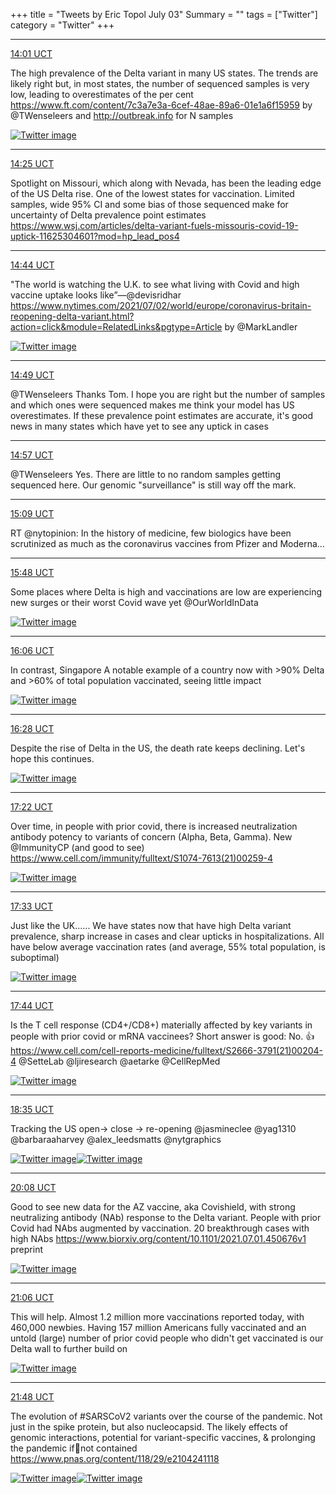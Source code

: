 +++
title = "Tweets by Eric Topol July 03"
Summary = ""
tags = ["Twitter"]
category = "Twitter"
+++


---

<a href="https://twitter.com/erictopol/status/1411324281733091331" target="_blank" rel="noreferer">14:01 UCT</a>

The high prevalence of the Delta variant in many US states.
The trends are likely right but, in most states, the number of sequenced samples is very low, leading to overestimates of the per cent
https://www.ft.com/content/7c3a7e3a-6cef-48ae-89a6-01e1a6f15959 by @TWenseleers 
and http://outbreak.info for N samples 

<a href="E5YGYSHVIAMh70K.jpg"  ><img src="E5YGYSHVIAMh70K.jpg" alt="Twitter image" ></img></a>

---

<a href="https://twitter.com/erictopol/status/1411330209287077893" target="_blank" rel="noreferer">14:25 UCT</a>

Spotlight on Missouri, which along with Nevada, has been the leading edge of the US Delta rise. One of the lowest states for vaccination. Limited samples, wide 95% CI and some bias of those sequenced make for uncertainty of Delta prevalence point estimates
https://www.wsj.com/articles/delta-variant-fuels-missouris-covid-19-uptick-11625304601?mod=hp_lead_pos4



---

<a href="https://twitter.com/erictopol/status/1411335124319309836" target="_blank" rel="noreferer">14:44 UCT</a>

"The world is watching the U.K. to see what living with Covid and high vaccine uptake looks like”—@devisridhar  
https://www.nytimes.com/2021/07/02/world/europe/coronavirus-britain-reopening-delta-variant.html?action=click&module=RelatedLinks&pgtype=Article by @MarkLandler 

<a href="E5YQ3rBVgAAAcHX.jpg"  ><img src="E5YQ3rBVgAAAcHX.jpg" alt="Twitter image" ></img></a>

---

<a href="https://twitter.com/erictopol/status/1411336262036852744" target="_blank" rel="noreferer">14:49 UCT</a>

@TWenseleers Thanks Tom. I hope you are right but the number of samples and which ones were sequenced makes me think your model has US overestimates. If these prevalence point estimates are accurate, it's good news in many states which have yet to see any uptick in cases



---

<a href="https://twitter.com/erictopol/status/1411338284286963719" target="_blank" rel="noreferer">14:57 UCT</a>

@TWenseleers Yes. There are little to no random samples getting sequenced here. Our genomic "surveillance" is still way off the mark.



---

<a href="https://twitter.com/erictopol/status/1411341422964269058" target="_blank" rel="noreferer">15:09 UCT</a>

RT @nytopinion: In the history of medicine, few biologics have been scrutinized as much as the coronavirus vaccines from Pfizer and Moderna…



---

<a href="https://twitter.com/erictopol/status/1411351101576646667" target="_blank" rel="noreferer">15:48 UCT</a>

Some places where Delta is high and vaccinations are low are experiencing new surges or their worst Covid wave yet
@OurWorldInData 

<a href="E5YfpiAVkAQShYJ.jpg"  ><img src="E5YfpiAVkAQShYJ.jpg" alt="Twitter image" ></img></a>

---

<a href="https://twitter.com/erictopol/status/1411355584381607938" target="_blank" rel="noreferer">16:06 UCT</a>

In contrast, Singapore
A notable example of a country now with &gt;90% Delta and &gt;60% of total population vaccinated, seeing little impact 

<a href="E5YkM22VgAQ5PB0.jpg"  ><img src="E5YkM22VgAQ5PB0.jpg" alt="Twitter image" ></img></a>

---

<a href="https://twitter.com/erictopol/status/1411361111648083969" target="_blank" rel="noreferer">16:28 UCT</a>

Despite the rise of Delta in the US, the death rate keeps declining. 
Let's hope this continues. 

<a href="E5YpDAQUcAQWn6L.jpg"  ><img src="E5YpDAQUcAQWn6L.jpg" alt="Twitter image" ></img></a>

---

<a href="https://twitter.com/erictopol/status/1411374762975137793" target="_blank" rel="noreferer">17:22 UCT</a>

Over time, in people with prior covid, there is increased neutralization antibody potency to variants of concern (Alpha, Beta, Gamma). New @ImmunityCP (and good to see)
https://www.cell.com/immunity/fulltext/S1074-7613(21)00259-4 

<a href="E5Y1t8cVEAIp5S2.jpg"  ><img src="E5Y1t8cVEAIp5S2.jpg" alt="Twitter image" ></img></a>

---

<a href="https://twitter.com/erictopol/status/1411377452622909442" target="_blank" rel="noreferer">17:33 UCT</a>

Just like the UK......
We have states now that have high Delta variant prevalence, sharp increase in cases and clear upticks in hospitalizations. All have below average vaccination rates (and average, 55% total population, is suboptimal) 

<a href="E5Y302yVEAAIAXQ.jpg"  ><img src="E5Y302yVEAAIAXQ.jpg" alt="Twitter image" ></img></a>

---

<a href="https://twitter.com/erictopol/status/1411380301423468547" target="_blank" rel="noreferer">17:44 UCT</a>

Is the T cell response (CD4+/CD8+) materially affected by key variants in people with prior covid or mRNA vaccinees?
Short answer is good: No. 👍
https://www.cell.com/cell-reports-medicine/fulltext/S2666-3791(21)00204-4 @SetteLab @ljiresearch @aetarke @CellRepMed 

<a href="E5Y54xWUUAUCJqx.jpg"  ><img src="E5Y54xWUUAUCJqx.jpg" alt="Twitter image" ></img></a>

---

<a href="https://twitter.com/erictopol/status/1411393139458199556" target="_blank" rel="noreferer">18:35 UCT</a>

Tracking the US open-&gt; close -&gt; re-opening
@jasmineclee @yag1310 @barbaraaharvey @alex_leedsmatts @nytgraphics 

<a href="E5ZGfbdVoAA5l-K.jpg"  ><img src="E5ZGfbdVoAA5l-K.jpg" alt="Twitter image" ></img></a><a href="E5ZGTvqVcAEJwoQ.jpg"  ><img src="E5ZGTvqVcAEJwoQ.jpg" alt="Twitter image" ></img></a>

---

<a href="https://twitter.com/erictopol/status/1411416528495333376" target="_blank" rel="noreferer">20:08 UCT</a>

Good to see new data for the AZ vaccine, aka Covishield, with strong neutralizing antibody (NAb) response to the Delta variant. People with prior Covid had NAbs augmented by vaccination. 
20 breakthrough cases with high NAbs
https://www.biorxiv.org/content/10.1101/2021.07.01.450676v1 preprint 

<a href="E5ZaqmwUYAEZ7RS.jpg"  ><img src="E5ZaqmwUYAEZ7RS.jpg" alt="Twitter image" ></img></a>

---

<a href="https://twitter.com/erictopol/status/1411431112136564736" target="_blank" rel="noreferer">21:06 UCT</a>

This will help. Almost 1.2 million more vaccinations reported today, with 460,000 newbies.
Having 157 million Americans fully vaccinated and an untold (large) number of prior covid people who didn't get vaccinated is our Delta wall to further build on 

<a href="E5ZpDbAUUAA8VcY.jpg"  ><img src="E5ZpDbAUUAA8VcY.jpg" alt="Twitter image" ></img></a>

---

<a href="https://twitter.com/erictopol/status/1411441631438409731" target="_blank" rel="noreferer">21:48 UCT</a>

The evolution of #SARSCoV2 variants over the course of the pandemic. Not just in the spike protein, but also nucleocapsid. The likely effects of genomic interactions, potential for variant-specific vaccines, &amp; prolonging the pandemic if🦠not contained
https://www.pnas.org/content/118/29/e2104241118 

<a href="E5Zxw9HVgAA3ZHx.jpg"  ><img src="E5Zxw9HVgAA3ZHx.jpg" alt="Twitter image" ></img></a><a href="E5Zxyb_UcAMMoLY.jpg"  ><img src="E5Zxyb_UcAMMoLY.jpg" alt="Twitter image" ></img></a>